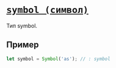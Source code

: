 # [`symbol (символ)`](../index.md)

Тип symbol.

## Пример

```ts
let symbol = Symbol('as'); // : symbol
```
